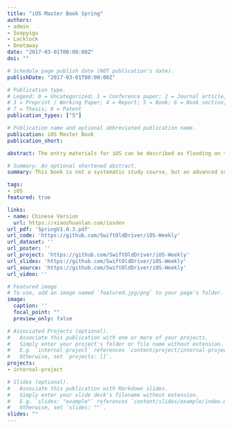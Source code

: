 ```yaml
---
title: "iOS Master Book Spring"
authors:
- admin
- Soapyigu
- Lacklock
- Onetaway
date: "2017-03-01T00:00:00Z"
doi: ""

# Schedule page publish date (NOT publication's date).
publishDate: "2017-03-01T00:00:00Z"

# Publication type.
# Legend: 0 = Uncategorized; 1 = Conference paper; 2 = Journal article;
# 3 = Preprint / Working Paper; 4 = Report; 5 = Book; 6 = Book section;
# 7 = Thesis; 8 = Patent
publication_types: ["5"]

# Publication name and optional abbreviated publication name.
publication: iOS Master Book
publication_short:

abstract: The entry materials for iOS can be described as flooding on the Internet. If you have a computer foundation and want to learn iOS quickly, you can do it easily with making a few user interfaces. However, after the enthusiasm for mobile entrepreneurship receded, the ability requirements of iOS developers have became higher and higher. When an beginner developer wants to become a better iOS developer, he will find that the Internet information is too trivial, and the quality of the information is difficult to distinguish. Ones often gets confused about how to improve himself and where to find good learning materials. This is the problem this book tries to solve. From the perspective of senior engineers, we find articles that we believe are of high quality and helpful to improve the technical level of iOS developers. This book is not a systematic study course, but an advanced supplementary book that broadens your horizons, so that readers can access things that are not commonly used in their work, open the door to your interests, and enhance your curiosity, this is the book original intention.

# Summary. An optional shortened abstract.
summary: This book is not a systematic study course, but an advanced supplementary book that broadens your horizons, so that readers can access things that are not commonly used in their work, open the door to your interests, and enhance your curiosity, this is the book original intention.

tags:
- iOS
featured: true

links:
- name: Chinese Version
  url: https://xiaozhuanlan.com/iosdev
url_pdf: 'SpringV1.0.3.pdf'
url_code: 'https://github.com/SwiftOldDriver/iOS-Weekly'
url_dataset: ''
url_poster: ''
url_project: 'https://github.com/SwiftOldDriver/iOS-Weekly'
url_slides: 'https://github.com/SwiftOldDriver/iOS-Weekly'
url_source: 'https://github.com/SwiftOldDriver/iOS-Weekly'
url_video: ''

# Featured image
# To use, add an image named `featured.jpg/png` to your page's folder. 
image:
  caption: ''
  focal_point: ""
  preview_only: false

# Associated Projects (optional).
#   Associate this publication with one or more of your projects.
#   Simply enter your project's folder or file name without extension.
#   E.g. `internal-project` references `content/project/internal-project/index.md`.
#   Otherwise, set `projects: []`.
projects:
- internal-project

# Slides (optional).
#   Associate this publication with Markdown slides.
#   Simply enter your slide deck's filename without extension.
#   E.g. `slides: "example"` references `content/slides/example/index.md`.
#   Otherwise, set `slides: ""`.
slides: ""
---
```


